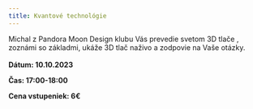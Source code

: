 ```yaml
---
title: Kvantové technológie
---
```

Michal z Pandora Moon Design klubu Vás prevedie svetom 3D tlače , zoznámi so základmi, ukáže 3D tlač naživo a zodpovie na Vaše otázky.\
\
**Dátum: 10.10.2023**

**Čas: 17:00-18:00**

**Cena vstupeniek: 6€**